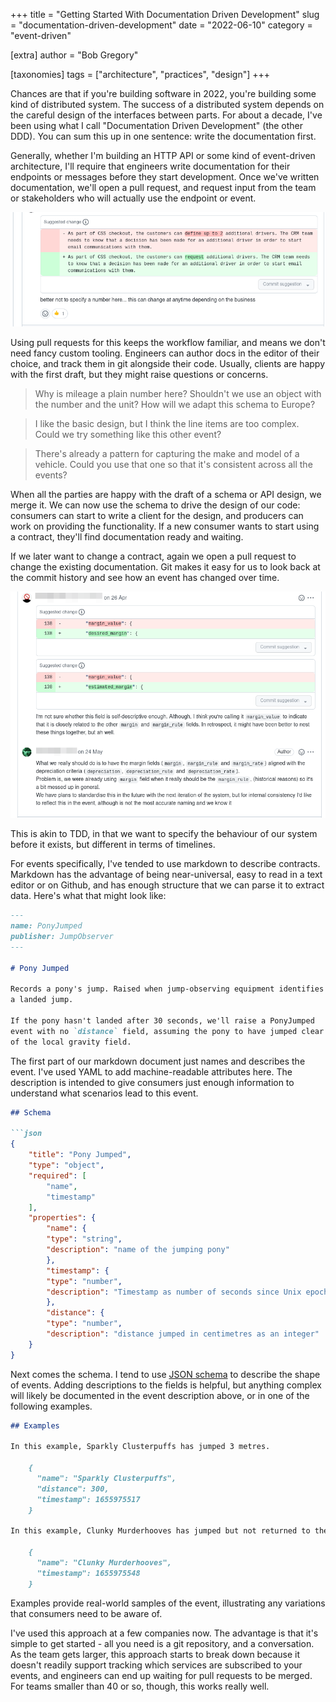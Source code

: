 +++
title = "Getting Started With Documentation Driven Development"
slug = "documentation-driven-development"
date = "2022-06-10"
category = "event-driven"

[extra]
author = "Bob Gregory"

[taxonomies]
tags = ["architecture", "practices", "design"]
+++

Chances are that if you're building software in 2022, you're building some kind of distributed system. The success of a distributed system depends on the careful design of the interfaces between parts. For about a decade, I've been using what I call "Documentation Driven Development" (the other DDD). You can sum this up in one sentence: write the documentation first. 

<!-- more -->

Generally, whether I'm building an HTTP API or some kind of event-driven architecture, I'll require that engineers write documentation for their endpoints or messages before they start development. Once we've written documentation, we'll open a pull request, and request input from the team or stakeholders who will actually use the endpoint or event.

![Pull Request comments](drivers-discussion.png)

Using pull requests for this keeps the workflow familiar, and means we don't need fancy custom tooling. Engineers can author docs in the editor of their choice, and track them in git alongside their code. Usually, clients are happy with the first draft, but they might raise questions or concerns.

> Why is mileage a plain number here? Shouldn't we use an object with the number and the unit? How will we adapt this schema to Europe?

> I like the basic design, but I think the line items are too complex. Could we try something like this other event?

> There's already a pattern for capturing the make and model of a vehicle. Could you use that one so that it's consistent across all the events?

When all the parties are happy with the draft of a schema or API design, we merge it. We can now use the schema to drive the design of our code: consumers can start to write a client for the design, and producers can work on providing the functionality. If a new consumer wants to start using a contract, they'll find documentation ready and waiting.

If we later want to change a contract, again we open a pull request to change the existing documentation. Git makes it easy for us to look back at the commit history and see how an event has changed over time.

![Pull Request comments](margin-discussion.png)

This is akin to TDD, in that we want to specify the behaviour of our system before it exists, but different in terms of timelines. 

For events specifically, I've tended to use markdown to describe contracts. Markdown has the advantage of being near-universal, easy to read in a text editor or on Github, and has enough structure that we can parse it to extract data. Here's what that might look like:

```markdown
---
name: PonyJumped
publisher: JumpObserver
---

# Pony Jumped

Records a pony's jump. Raised when jump-observing equipment identifies 
a landed jump.

If the pony hasn't landed after 30 seconds, we'll raise a PonyJumped 
event with no `distance` field, assuming the pony to have jumped clear 
of the local gravity field.
```

The first part of our markdown document just names and describes the event. I've used YAML to add machine-readable attributes here. The description is intended to give consumers just enough information to understand what scenarios lead to this event.

```markdown
## Schema

```json
{
    "title": "Pony Jumped",
    "type": "object",
    "required": [
        "name",
        "timestamp"
    ],
    "properties": {
        "name": {
        "type": "string",
        "description": "name of the jumping pony"
        },
        "timestamp": {
        "type": "number",
        "description": "Timestamp as number of seconds since Unix epoch"
        },
        "distance": {
        "type": "number",
        "description": "distance jumped in centimetres as an integer"
    }
}
```

Next comes the schema. I tend to use [JSON schema](https://json-schema.org/) to describe the shape of events.  Adding descriptions to the fields is helpful, but anything complex will likely be documented in the event description above, or in one of the following examples.

```markdown
## Examples

In this example, Sparkly Clusterpuffs has jumped 3 metres.

    {
      "name": "Sparkly Clusterpuffs",
      "distance": 300,
      "timestamp": 1655975517
    }

In this example, Clunky Murderhooves has jumped but not returned to the ground, so the optional `distance` field is missing.

    {
      "name": "Clunky Murderhooves",
      "timestamp": 1655975548
    }
```

Examples provide real-world samples of the event, illustrating any variations that consumers need to be aware of.

I've used this approach at a few companies now. The advantage is that it's simple to get started - all you need is a git repository, and a conversation. As the team gets larger, this approach starts to break down because it doesn't readily support tracking which services are subscribed to your events, and engineers can end up waiting for pull requests to be merged. For teams smaller than 40 or so, though, this works really well.
